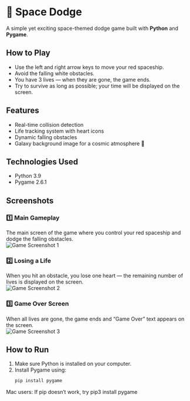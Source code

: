 # 🚀 Space Dodge

A simple yet exciting space-themed dodge game built with **Python** and **Pygame**.

## How to Play
- Use the left and right arrow keys to move your red spaceship.  
- Avoid the falling white obstacles.  
- You have 3 lives — when they are gone, the game ends.  
- Try to survive as long as possible; your time will be displayed on the screen.

## Features
- Real-time collision detection  
- Life tracking system with heart icons  
- Dynamic falling obstacles  
- Galaxy background image for a cosmic atmosphere 🌌  

## Technologies Used
- Python 3.9  
- Pygame 2.6.1  

## Screenshots

### 1️⃣ Main Gameplay  
The main screen of the game where you control your red spaceship and dodge the falling obstacles.  
![Game Screenshot 1](Ekran%20Resmi%202025-10-05%2017.56.34.png)

### 2️⃣ Losing a Life  
When you hit an obstacle, you lose one heart — the remaining number of lives is displayed on the screen.  
![Game Screenshot 2](Ekran%20Resmi%202025-10-05%2017.57.10.png)

### 3️⃣ Game Over Screen  
When all lives are gone, the game ends and “Game Over” text appears on the screen.  
![Game Screenshot 3](Ekran%20Resmi%202025-10-05%2017.57.45.png)

## How to Run
1. Make sure Python is installed on your computer.  
2. Install Pygame using:  
   ```bash
   pip install pygame
Mac users: If pip doesn’t work, try pip3 install pygame
